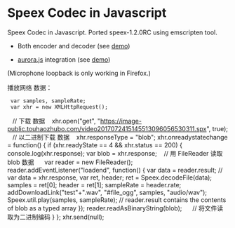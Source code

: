Speex Codec in Javascript
=========================

Speex Codec in Javascript. Ported speex-1.2.0RC using emscripten tool. 

* Both encoder and decoder (see [demo](http://jpemartins.github.com/speex.js/))

* [aurora.js](http://github.com/ofmlabs/aurora.js) integration (see [demo](http://jpemartins.github.com/speex.js/aurora.html))

(Microphone loopback is only working in Firefox.)

 播放网络 数据：
 
     var samples, sampleRate;
     var xhr = new XMLHttpRequest();
     // 下载 数据
     xhr.open("get", "https://image-public.touhaozhubo.com/video2017072415145513096056530311.spx", true);
     // 以二进制下载 数据
     xhr.responseType = "blob";
     xhr.onreadystatechange = function() {
     if (xhr.readyState == 4 && xhr.status == 200) {
       console.log(xhr.response);
       var blob =  xhr.response;
     // 用 FileReader 读取 blob 数据
       var reader = new FileReader();
       reader.addEventListener("loadend", function() {
         var data = reader.result;
         // var data =  xhr.response,
         var  ret, header;
         ret = Speex.decodeFile(data);
         samples = ret[0];
         header = ret[1];
         sampleRate = header.rate;
         addDownloadLink("test"+".wav", "#file_ogg",
           samples, "audio/wav");
         Speex.util.play(samples, sampleRate);
          // reader.result contains the contents of blob as a typed array
       });
       reader.readAsBinaryString(blob);
       // 将文件读取为二进制编码
     }
     };
     xhr.send(null);
